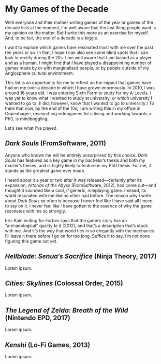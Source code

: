 # My Games of the Decade

With everyone and their mother writing games of the year or games of the decade lists at the moment, I’m well aware that the last thing people want is my opinion on the matter. But I write this more as an exercise for myself. And, to be fair, the end of a decade is a biggie.

I want to explore which games have resonated most with me over the past ten years or so. In that, I hope I can also see some blind spots that I can look to rectify during the 20s. I am well aware that I am biased as a player and as a human. I might find that I have played a disappointing number of games made by or with marginalised people, or by people outside of my Anglosphere cultural environment.

This list is an opportunity for me to reflect on the impact that games have had on me over a decade in which I have grown enormously. In 2010, I was around 16 years old. I was entering Sixth Form to study for my A-Levels. I was yet to know what I wanted to study at university, or which university I wanted to go to. (I did, however, know that I wanted to go to university.) To think that now, by the end of the 10s, I am writing this in my office in Copenhagen, researching videogames for a living and working towards a PhD, is mindboggling.

Let’s see what I’ve played.

## *Dark Souls* (FromSoftware, 2011)

Anyone who knows me will be entirely unsurprised by this choice. *Dark Souls* has featured as a key game in my bachelor’s thesis and both my master’s theses, and is highly likely to feature in my PhD thesis. For me, it stands as the greatest game ever made.

I heard about it a year or two after it was released—certainly after its expansion, *Artorias of the Abyss* (FromSoftware, 2012), had come out—and thought it sounded like a cool, if generic, roleplaying game. Instead, its world resonated with me like no other had before. The reason why I write about *Dark Souls* so often is because I never feel like I have said all I need to say on it. I never feel like I have gotten to the essence of why the game resonates with me so strongly.

Eric Kain writing for *Forbes* says that the game’s story has an “archaeological” quality to it (2012), and that’s a description that’s stuck with me. And it’s the way that world ties in so elegantly with the mechanics. I’ll leave it there before I go on for too long. Suffice it to say, I’m not done figuring this game out yet.

## *Hellblade: Senua’s Sacrifice* (Ninja Theory, 2017)

Lorem ipsum.

## *Cities: Skylines* (Colossal Order, 2015)

Lorem ipsum.

## *The Legend of Zelda: Breath of the Wild* (Nintendo EPD, 2017)

Lorem ipsum.

## *Kenshi* (Lo-Fi Games, 2013)

Lorem ipsum.